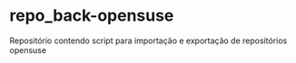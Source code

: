 # repo_back-opensuse
Repositório contendo script para importação e exportação de repositórios opensuse

